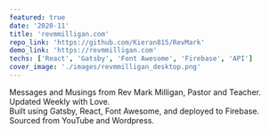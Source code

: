 ```yaml
---
featured: true
date: '2020-11'
title: 'revmmilligan.com'
repo_link: 'https://github.com/Kieran815/RevMark'
demo_link: 'https://revmmilligan.com'
techs: ['React', 'Gatsby', 'Font Awesome', 'Firebase', 'API']
cover_image: './images/revmmilligan_desktop.png'
---
```


Messages and Musings from Rev Mark Milligan, Pastor and Teacher. Updated Weekly with Love. <br/>
Built using Gatsby, React, Font Awesome, and deployed to Firebase. Sourced from YouTube and Wordpress.
